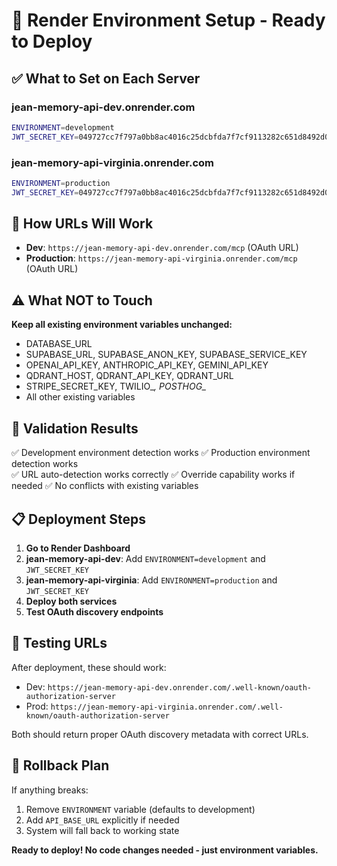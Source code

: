 # 🚀 Render Environment Setup - Ready to Deploy

## ✅ What to Set on Each Server

### jean-memory-api-dev.onrender.com
```bash
ENVIRONMENT=development
JWT_SECRET_KEY=049727cc7f797a0bb8ac4016c25dcbfda7f7cf9113282c651d8492d00138f06e86ac9d37599ed81dad5cff59f2f98069908066d7a1dea70cef51922a14532ad4
```

### jean-memory-api-virginia.onrender.com  
```bash
ENVIRONMENT=production
JWT_SECRET_KEY=049727cc7f797a0bb8ac4016c25dcbfda7f7cf9113282c651d8492d00138f06e86ac9d37599ed81dad5cff59f2f98069908066d7a1dea70cef51922a14532ad4
```

## 🔧 How URLs Will Work

- **Dev**: `https://jean-memory-api-dev.onrender.com/mcp` (OAuth URL)
- **Production**: `https://jean-memory-api-virginia.onrender.com/mcp` (OAuth URL)

## ⚠️ What NOT to Touch

**Keep all existing environment variables unchanged:**
- DATABASE_URL
- SUPABASE_URL, SUPABASE_ANON_KEY, SUPABASE_SERVICE_KEY  
- OPENAI_API_KEY, ANTHROPIC_API_KEY, GEMINI_API_KEY
- QDRANT_HOST, QDRANT_API_KEY, QDRANT_URL
- STRIPE_SECRET_KEY, TWILIO_*, POSTHOG_*
- All other existing variables

## 🧪 Validation Results

✅ Development environment detection works
✅ Production environment detection works  
✅ URL auto-detection works correctly
✅ Override capability works if needed
✅ No conflicts with existing variables

## 📋 Deployment Steps

1. **Go to Render Dashboard**
2. **jean-memory-api-dev**: Add `ENVIRONMENT=development` and `JWT_SECRET_KEY`
3. **jean-memory-api-virginia**: Add `ENVIRONMENT=production` and `JWT_SECRET_KEY`  
4. **Deploy both services**
5. **Test OAuth discovery endpoints**

## 🎯 Testing URLs

After deployment, these should work:

- Dev: `https://jean-memory-api-dev.onrender.com/.well-known/oauth-authorization-server`
- Prod: `https://jean-memory-api-virginia.onrender.com/.well-known/oauth-authorization-server`

Both should return proper OAuth discovery metadata with correct URLs.

## 🚨 Rollback Plan

If anything breaks:
1. Remove `ENVIRONMENT` variable (defaults to development)
2. Add `API_BASE_URL` explicitly if needed
3. System will fall back to working state

**Ready to deploy! No code changes needed - just environment variables.**

